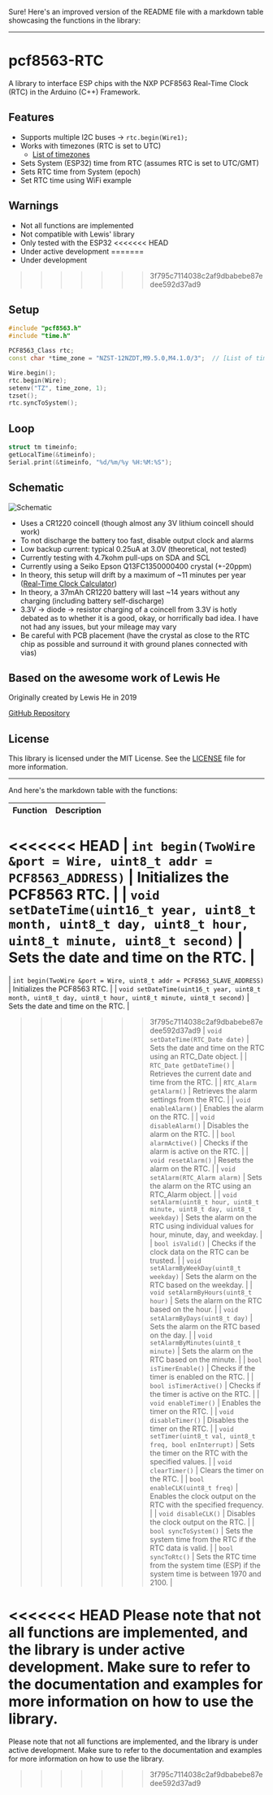 Sure! Here's an improved version of the README file with a markdown table showcasing the functions in the library:

---

# pcf8563-RTC

A library to interface ESP chips with the NXP PCF8563 Real-Time Clock (RTC) in the Arduino (C++) Framework.

## Features

- Supports multiple I2C buses -> `rtc.begin(Wire1);`
- Works with timezones (RTC is set to UTC)
  - [List of timezones](https://github.com/nayarsystems/posix_tz_db/blob/master/zones.csv)
- Sets System (ESP32) time from RTC (assumes RTC is set to UTC/GMT)
- Sets RTC time from System (epoch)
- Set RTC time using WiFi example

## Warnings

- Not all functions are implemented
- Not compatible with Lewis' library
- Only tested with the ESP32
<<<<<<< HEAD
- Under active development
=======
- Under development
>>>>>>> 3f795c7114038c2af9dbabebe87edee592d37ad9

## Setup

```c++
#include "pcf8563.h"
#include "time.h"

PCF8563_Class rtc;
const char *time_zone = "NZST-12NZDT,M9.5.0,M4.1.0/3";	// [List of timezones](https://github.com/nayarsystems/posix_tz_db/blob/master/zones.csv)

Wire.begin();
rtc.begin(Wire);
setenv("TZ", time_zone, 1);
tzset();
rtc.syncToSystem();
```

## Loop

```c++
struct tm timeinfo;
getLocalTime(&timeinfo);
Serial.print(&timeinfo, "%d/%m/%y %H:%M:%S");
```

## Schematic

![Schematic](/images/schematic.png)

- Uses a CR1220 coincell (though almost any 3V lithium coincell should work)
- To not discharge the battery too fast, disable output clock and alarms
- Low backup current: typical 0.25uA at 3.0V (theoretical, not tested)
- Currently testing with 4.7kohm pull-ups on SDA and SCL
- Currently using a Seiko Epson Q13FC1350000400 crystal (+-20ppm)
- In theory, this setup will drift by a maximum of ~11 minutes per year ([Real-Time Clock Calculator](https://www.analog.com/en/design-center/interactive-design-tools/real-time-clock-calculator.html))
- In theory, a 37mAh CR1220 battery will last ~14 years without any charging (including battery self-discharge)
- 3.3V -> diode -> resistor charging of a coincell from 3.3V is hotly debated as to whether it is a good, okay, or horrifically bad idea. I have not had any issues, but your mileage may vary
- Be careful with PCB placement (have the crystal as close to the RTC chip as possible and surround it with ground planes connected with vias)

## Based on the awesome work of Lewis He

Originally created by Lewis He in 2019

[GitHub Repository](https://github.com/lewisxhe/PCF8563_Library)

## License

This library is licensed under the MIT License. See the [LICENSE](LICENSE) file for more information.

---

And here's the markdown table with the functions:

| Function | Description |
|----------|-------------|
<<<<<<< HEAD
| `int begin(TwoWire &port = Wire, uint8_t addr = PCF8563_ADDRESS)` | Initializes the PCF8563 RTC. |
| `void setDateTime(uint16_t year, uint8_t month, uint8_t day, uint8_t hour, uint8_t minute, uint8_t second)` | Sets the date and time on the RTC. |
=======
| `int begin(TwoWire &port = Wire, uint8_t addr = PCF8563_SLAVE_ADDRESS)` | Initializes the PCF8563 RTC. |
| `void setDateTime(uint16_t year, uint8_t month, uint8_t day, uint8_t hour, uint8_t minute, uint8_t second)` | Sets the date and  time on the RTC. |
>>>>>>> 3f795c7114038c2af9dbabebe87edee592d37ad9
| `void setDateTime(RTC_Date date)` | Sets the date and time on the RTC using an RTC_Date object. |
| `RTC_Date getDateTime()` | Retrieves the current date and time from the RTC. |
| `RTC_Alarm getAlarm()` | Retrieves the alarm settings from the RTC. |
| `void enableAlarm()` | Enables the alarm on the RTC. |
| `void disableAlarm()` | Disables the alarm on the RTC. |
| `bool alarmActive()` | Checks if the alarm is active on the RTC. |
| `void resetAlarm()` | Resets the alarm on the RTC. |
| `void setAlarm(RTC_Alarm alarm)` | Sets the alarm on the RTC using an RTC_Alarm object. |
| `void setAlarm(uint8_t hour, uint8_t minute, uint8_t day, uint8_t weekday)` | Sets the alarm on the RTC using individual values for hour, minute, day, and weekday. |
| `bool isValid()` | Checks if the clock data on the RTC can be trusted. |
| `void setAlarmByWeekDay(uint8_t weekday)` | Sets the alarm on the RTC based on the weekday. |
| `void setAlarmByHours(uint8_t hour)` | Sets the alarm on the RTC based on the hour. |
| `void setAlarmByDays(uint8_t day)` | Sets the alarm on the RTC based on the day. |
| `void setAlarmByMinutes(uint8_t minute)` | Sets the alarm on the RTC based on the minute. |
| `bool isTimerEnable()` | Checks if the timer is enabled on the RTC. |
| `bool isTimerActive()` | Checks if the timer is active on the RTC. |
| `void enableTimer()` | Enables the timer on the RTC. |
| `void disableTimer()` | Disables the timer on the RTC. |
| `void setTimer(uint8_t val, uint8_t freq, bool enInterrupt)` | Sets the timer on the RTC with the specified values. |
| `void clearTimer()` | Clears the timer on the RTC. |
| `bool enableCLK(uint8_t freq)` | Enables the clock output on the RTC with the specified frequency. |
| `void disableCLK()` | Disables the clock output on the RTC. |
| `bool syncToSystem()` | Sets the system time from the RTC if the RTC data is valid. |
| `bool syncToRtc()` | Sets the RTC time from the system time (ESP) if the system time is between 1970 and 2100. |

<<<<<<< HEAD
Please note that not all functions are implemented, and the library is under active development. Make sure to refer to the documentation and examples for more information on how to use the library.
=======
Please note that not all functions are implemented, and the library is under active development. Make sure to refer to the documentation and examples for more information on how to use the library.
>>>>>>> 3f795c7114038c2af9dbabebe87edee592d37ad9
